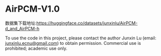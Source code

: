 # AirPCM-V1.0
数据集下载地址:https://huggingface.co/datasets/junxinlu/AirPCM-d_and_AirPCM-h 

To use the code in this project, please contact the author Junxin Lu (email: junxinlu.ecnu@gmail.com) to obtain permission. Commercial use is prohibited; academic use only.
